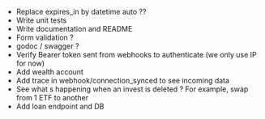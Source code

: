 - Replace expires_in by datetime auto ??
- Write unit tests
- Write documentation and README
- Form validation ?
- godoc / swagger ?
- Verify Bearer token sent from webhooks to authenticate (we only use IP for now)
- Add wealth account
- Add trace in webhook/connection_synced to see incoming data
- See what s happening when an invest is deleted ? For example, swap from 1 ETF to another
- Add loan endpoint and DB
